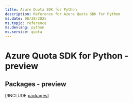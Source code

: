 ```yaml
---
title: Azure Quota SDK for Python
description: Reference for Azure Quota SDK for Python
ms.date: 08/28/2025
ms.topic: reference
ms.devlang: python
ms.service: quota
---
```

# Azure Quota SDK for Python - preview
## Packages - preview
[!INCLUDE [packages](quota-index.md)]